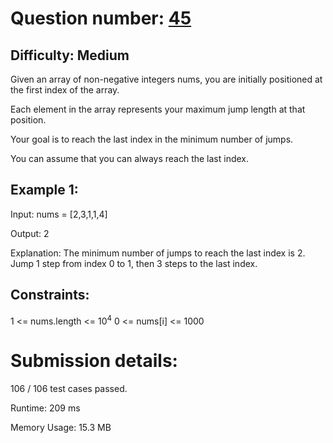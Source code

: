 # Question number: [45](https://leetcode.com/problems/jump-game-ii/)

## Difficulty: Medium
Given an array of non-negative integers nums, you are initially positioned at the first index of the array.

Each element in the array represents your maximum jump length at that position.

Your goal is to reach the last index in the minimum number of jumps.

You can assume that you can always reach the last index.

## Example 1:
Input: nums = [2,3,1,1,4]

Output: 2

Explanation: The minimum number of jumps to reach the last index is 2. Jump 1 step from index 0 to 1, then 3 steps to the last index.

## Constraints:
1 <= nums.length <= 10<sup>4</sup>
0 <= nums[i] <= 1000

# Submission details:

106 / 106 test cases passed.

Runtime: 209 ms

Memory Usage: 15.3 MB

